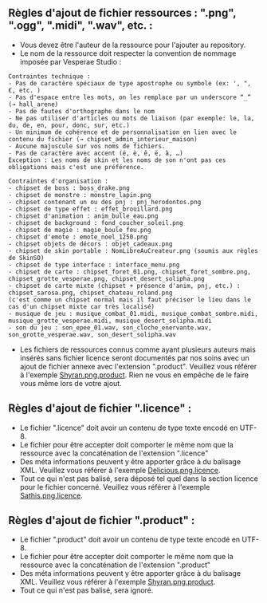 ## Règles d'ajout de fichier ressources : ".png", ".ogg", ".midi", ".wav", etc. :
- Vous devez être l'auteur de la ressource pour l'ajouter au repository.
- Le nom de la ressource doit respecter la convention de nommage imposée par Vesperae Studio :
```
Contraintes technique :
- Pas de caractère spéciaux de type apostrophe ou symbole (ex: ', ", €, etc. )
- Pas d'espace entre les mots, on les remplace par un underscore “_” (→ hall_arene)
- Pas de fautes d'orthographe dans le nom
- Ne pas utiliser d'articles ou mots de liaison (par exemple: le, la, du, de, en, pour, donc, sur, etc.)
- Un minimum de cohérence et de personnalisation en lien avec le contenu du fichier (→ chipset_admin_interieur_maison)
- Aucune majuscule sur vos noms de fichiers.
- Pas de caractère avec accent (é, è, ê, ë, à, …)
Exception : Les noms de skin et les noms de son n'ont pas ces obligations mais c'est une préférence.

Contraintes d'organisation :
- chipset de boss : boss_drake.png 
- chipset de monstre : monstre_lapin.png
- chipset contenant un ou des pnj : pnj_herodontos.png
- chipset de type effet : effet_brouillard.png
- chipset d'animation : anim_bulle_eau.png
- chipset de background : fond_coucher_soleil.png
- chipset de magie : magie_boule_feu.png
- chipset d'emote : emote_noel_1250.png
- chipset objets de décors : objet_cadeaux.png
- chipset de skin portable : NomLibreAuCreateur.png (soumis aux règles de SkinSO)
- chipset de type interface : interface_menu.png
- chipset de carte : chipset_foret_01.png, chipset_foret_sombre.png, chipset_grotte_vesperae.png, chipset_desert_solipha.png
- chipset de carte mixte (chipset + présence d'anim, pnj, etc.) : chipset_sarosa.png, chipset_chateau_roland.png
(c'est comme un chipset normal mais il faut préciser le lieu dans le cas d'un chipset mixte car très localisé)
- musique de jeu : musique_combat_01.midi, musique_combat_sombre.midi, musique_grotte_vesperae.midi, musique_desert_solipha.midi
- son du jeu : son_epee_01.wav, son_cloche_enervante.wav, son_grotte_vesperae.wav, son_desert_solipha.wav

```
- Les fichiers de ressources connus comme ayant plusieurs auteurs mais insérés sans fichier licence seront documentés par nos soins avec un ajout de fichier annexe avec l'extension ".product".
Veuillez vous référer à l'exemple [Shyran.png.product](Shyran.png.product). Rien ne vous en empêche de le faire vous même lors de votre ajout.

## Règles d'ajout de fichier ".licence" :
- Le fichier ".licence" doit avoir un contenu de type texte encodé en UTF-8.
- Le fichier pour être accepter doit comporter le même nom que la ressource avec la concaténation de l'extension ".licence"
- Des méta informations peuvent y être apporter grâce à du balisage XML. Veuillez vous référer à l'exemple [Delicious.png.licence](Delicious.png.licence).
- Tout ce qui n'est pas balisé, sera déposé tel quel dans la section licence pour le fichier concerné. Veuillez vous référer à l'exemple [Sathis.png.licence](Sathis.png.licence).

## Règles d'ajout de fichier ".product" :
- Le fichier ".product" doit avoir un contenu de type texte encodé en UTF-8.
- Le fichier pour être accepter doit comporter le même nom que la ressource avec la concaténation de l'extension ".product"
- Des méta informations peuvent y être apporter grâce à du balisage XML. Veuillez vous référer à l'exemple [Shyran.png.product](Shyran.png.product).
- Tout ce qui n'est pas balisé, sera ignoré.
